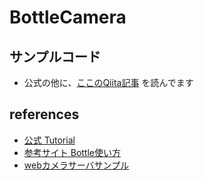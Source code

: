 # BottleCamera

## サンプルコード
* 公式の他に、[ここのQiita記事](https://qiita.com/pulat/items/d401853c2bf1f7b5661b) を読んでます
## references
* [公式 Tutorial](http://bottlepy.org/docs/dev/tutorial.html#quickstart-hello-world)
* [参考サイト Bottle使い方](https://blog.codecamp.jp/programming-python-bottle)
* [webカメラサーバサンプル](https://gist.github.com/YuzuRyo61/2197edf86f597fb428d42121cec3c623)